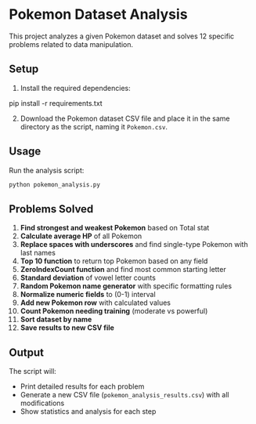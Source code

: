 # Pokemon Dataset Analysis

This project analyzes a given Pokemon dataset and solves 12 specific problems related to data manipulation.

## Setup

1. Install the required dependencies:

pip install -r requirements.txt


2. Download the Pokemon dataset CSV file and place it in the same directory as the script, naming it `Pokemon.csv`.

## Usage

Run the analysis script:
```bash
python pokemon_analysis.py
```

## Problems Solved

1. **Find strongest and weakest Pokemon** based on Total stat
2. **Calculate average HP** of all Pokemon
3. **Replace spaces with underscores** and find single-type Pokemon with last names
4. **Top 10 function** to return top Pokemon based on any field
5. **ZeroIndexCount function** and find most common starting letter
6. **Standard deviation** of vowel letter counts
7. **Random Pokemon name generator** with specific formatting rules
8. **Normalize numeric fields** to (0-1) interval
9. **Add new Pokemon row** with calculated values
10. **Count Pokemon needing training** (moderate vs powerful)
11. **Sort dataset by name**
12. **Save results to new CSV file**

## Output

The script will:
- Print detailed results for each problem
- Generate a new CSV file (`pokemon_analysis_results.csv`) with all modifications
- Show statistics and analysis for each step
